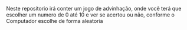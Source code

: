 Neste repositorio irá conter um jogo de advinhação, onde você terá que escolher um numero de 0 até 10 e ver se acertou ou não, conforme o Computador escolhe de forma aleatoria

